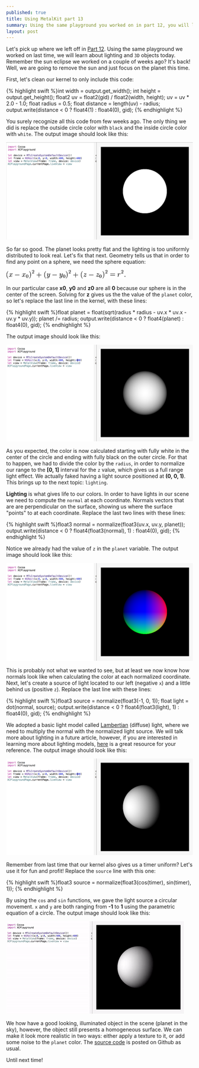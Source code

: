 ```yaml
---
published: true
title: Using MetalKit part 13
summary: Using the same playground you worked on in part 12, you will learn about basic lighting and 3D drawing using MSL in a compute shader. 
layout: post
---
```

Let's pick up where we left off in [Part 12](http://mhorga.org/2016/05/18/using-metalkit-part-12.html). Using the same playground we worked on last time, we will learn about lighting and `3D` objects today. Remember the sun eclipse we worked on a couple of weeks ago? It's back! Well, we are going to remove the sun and just focus on the planet this time.

First, let's clean our kernel to only include this code:

{% highlight swift %}int width = output.get_width();
int height = output.get_height();
float2 uv = float2(gid) / float2(width, height);
uv = uv * 2.0 - 1.0;
float radius = 0.5;
float distance = length(uv) - radius;
output.write(distance < 0 ? float4(1) : float4(0), gid);
{% endhighlight %}

You surely recognize all this code from few weeks ago. The only thing we did is replace the outside circle color with `black` and the inside circle color with `white`. The output image should look like this:

![alt text](https://github.com/MetalKit/images/raw/master/chapter13_0.png "0")

So far so good. The planet looks pretty flat and the lighting is too uniformly distributed to look real. Let's fix that next. Geometry tells us that in order to find any point on a sphere, we need the sphere equation:

![alt text](https://github.com/MetalKit/images/raw/master/chapter13_2.png "2")

In our particular case __x0__, __y0__ and __z0__ are all __0__ because our sphere is in the center of the screen. Solving for __z__ gives us the the value of the `planet` color, so let's replace the last line in the kernel, with these lines:

{% highlight swift %}float planet = float(sqrt(radius * radius - uv.x * uv.x - uv.y * uv.y));
planet /= radius;
output.write(distance < 0 ? float4(planet) : float4(0), gid);
{% endhighlight %}

The output image should look like this:

![alt text](https://github.com/MetalKit/images/raw/master/chapter13_1.png "1")

As you expected, the color is now calculated starting with fully white in the center of the circle and ending  with fully black on the outer circle. For that to happen, we had to divide the color by the `radius`, in order to normalize our range to the __[0, 1]__ interval for the `z` value, which gives us a full range light effect. We actually faked having a light source positioned at __(0, 0, 1)__. This brings up to the next topic: `lighting`.

__Lighting__ is what gives life to our colors. In order to have lights in our scene we need to compute the `normal` at each coordinate. Normals vectors that are are perpendicular on the surface, showing us where the surface "points" to at each coordinate. Replace the last two lines with these lines:

{% highlight swift %}float3 normal = normalize(float3(uv.x, uv.y, planet));
output.write(distance < 0 ? float4(float3(normal), 1) : float4(0), gid);
{% endhighlight %}

Notice we already had the value of `z` in the `planet` variable. The output image should look like this:

![alt text](https://github.com/MetalKit/images/raw/master/chapter13_5.png "5")

This is probably not what we wanted to see, but at least we now know how normals look like when calculating the color at each normalized coordinate. Next, let's create a source of light located to our left (negative `x`) and a little behind us (positive `z`). Replace the last line with these lines:

{% highlight swift %}float3 source = normalize(float3(-1, 0, 1));
float light = dot(normal, source);
output.write(distance < 0 ? float4(float3(light), 1) : float4(0), gid); 
{% endhighlight %}

We adopted a basic light model called [Lambertian](https://en.wikipedia.org/wiki/Lambertian_reflectance) (diffuse) light, where we need to multiply the normal with the normalized light source. We will talk more about lighting in a future article, however, if you are interested in learning more about lighting models, [here](https://www.evl.uic.edu/aej/488/lecture12.html) is a great resource for your reference. The output image should look like this:

![alt text](https://github.com/MetalKit/images/raw/master/chapter13_3.png "3")

Remember from last time that our kernel also gives us a timer uniform? Let's use it for fun and profit! Replace the `source` line with this one:

{% highlight swift %}float3 source = normalize(float3(cos(timer), sin(timer), 1));
{% endhighlight %}

By using the `cos` and `sin` functions, we gave the light source a circular movement. `x` and `y` are both ranging from __-1__ to __1__ using the parametric equation of a circle. The output image should look like this:

![alt text](https://github.com/MetalKit/images/raw/master/chapter13_6.gif "6")

We how have a good looking, illuminated object in the scene (planet in the sky), however, the object still presents a homogeneous surface. We can make it look more realistic in two ways: either apply a texture to it, or add some noise to the `planet` color. The [source code](https://github.com/MetalKit/metal) is posted on Github as usual.

Until next time!
 
